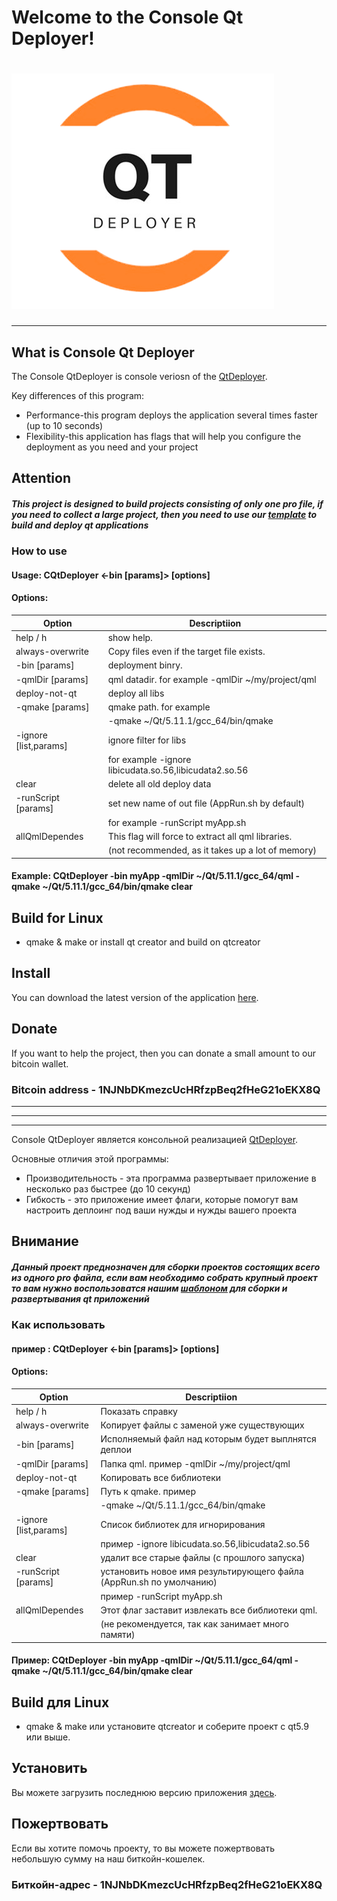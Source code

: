 # Welcome to the Console Qt Deployer!
# ![Logo](/res/icon.png)

***************************
## What is Console Qt Deployer
The Console QtDeployer is console veriosn of the [QtDeployer](https://quasarapp.github.io/QtDeployer/).

Key differences of this program:
* Performance-this program deploys the application several times faster (up to 10 seconds)
* Flexibility-this application has flags that will help you configure the deployment as you need and your project

## Attention
##### This project is designed to build projects consisting of only one pro file, if you need to collect a large project, then you need to use our [template](https://quasarapp.github.io/QtDeployTemplate/) to build and deploy qt applications

### How to use

#### Usage: CQtDeployer <-bin    [params]> [options]

#### Options:
| Option                      | Descriptiion                                              |
|-----------------------------|-----------------------------------------------------------|
|   help / h                  | show help.                                                |
|   always-overwrite          | Copy files even if the target file exists.                |
|   -bin    [params]          | deployment binry.                                         |
|   -qmlDir [params]          | qml datadir. for example -qmlDir ~/my/project/qml         |
|   deploy-not-qt             | deploy all libs                                           |
|   -qmake  [params]          | qmake path. for example                                   |
|                             | -qmake ~/Qt/5.11.1/gcc_64/bin/qmake                       |
|   -ignore [list,params]     | ignore filter for libs                                    |
|                             | for example -ignore libicudata.so.56,libicudata2.so.56    |
|   clear                     | delete all old deploy data                                |
|  -runScript [params]        | set new name of out file (AppRun.sh by default)           |
|                             | for example -runScript myApp.sh                           |
|  allQmlDependes             | This flag will force to extract all qml libraries.        |
|                             | (not recommended, as it takes up a lot of memory)         |


#### Example: CQtDeployer -bin myApp -qmlDir ~/Qt/5.11.1/gcc_64/qml -qmake ~/Qt/5.11.1/gcc_64/bin/qmake clear



## Build for Linux 
  -  qmake & make or install qt creator and build on qtcreator


## Install 
You can download the latest version of the application [here](https://github.com/QuasarApp/Console-QtDeployer/releases).

## Donate
If you want to help the project, then you can donate a small amount to our bitcoin wallet.

### Bitcoin address - 1NJNbDKmezcUcHRfzpBeq2fHeG21oEKX8Q

***************************
***************************
***************************

Console QtDeployer является консольной реализацией [QtDeployer](https://quasarapp.github.io/QtDeployer/).

Основные отличия этой программы:
* Производительность - эта программа развертывает приложение в несколько раз быстрее (до 10 секунд)
* Гибкость - это приложение имеет флаги, которые помогут вам настроить деплоинг под ваши нужды и нужды вашего проекта

## Внимание
##### Данный проект преднозначен для сборки проектов состоящих всего из одного pro файла, если вам необходимо собрать крупный проект то вам нужно воспользоватся нашим [шаблоном](https://quasarapp.github.io/QtDeployTemplate/) для сборки и развертывания qt приложений 

### Как использовать
#### пример : CQtDeployer <-bin    [params]> [options]

#### Options:
| Option                      | Descriptiion                                              |
|-----------------------------|-----------------------------------------------------------|
|   help / h                  | Показать справку                                                |
|   always-overwrite          | Копирует файлы с заменой уже существующих                |
|   -bin    [params]          | Исполняемый файл над которым будет выплнятся деплои                                        |
|   -qmlDir [params]          | Папка qml. пример -qmlDir ~/my/project/qml   |
|   deploy-not-qt             | Копировать все библиотеки                                          |
|   -qmake  [params]          | Путь к qmake. пример                                   |
|                             | -qmake ~/Qt/5.11.1/gcc_64/bin/qmake                       |
|   -ignore [list,params]     | Список библиотек для игнорирования                                     |
|                             | пример -ignore libicudata.so.56,libicudata2.so.56    |
|   clear                     | удалит все старые файлы (с прошлого запуска)                               |
|  -runScript [params]        | установить новое имя результирующего файла (AppRun.sh по умолчанию)           |
|                             | пример -runScript myApp.sh                           |
|  allQmlDependes             | Этот флаг заставит извлекать все библиотеки qml.        |
|                             | (не рекомендуется, так как занимает много памяти)         |
#### Пример: CQtDeployer -bin myApp -qmlDir ~/Qt/5.11.1/gcc_64/qml -qmake ~/Qt/5.11.1/gcc_64/bin/qmake clear

## Build для Linux 
  -  qmake & make или установите qtcreator и соберите проект с qt5.9 или выше.


## Установить
Вы можете загрузить последнюю версию приложения [здесь](https://github.com/QuasarApp/Console-QtDeployer/releases).


## Пожертвовать
Если вы хотите помочь проекту, то вы можете пожертвовать небольшую сумму на наш биткойн-кошелек.

### Биткойн-адрес - 1NJNbDKmezcUcHRfzpBeq2fHeG21oEKX8Q
